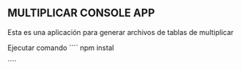 

## MULTIPLICAR CONSOLE APP

Esta es una aplicación para generar archivos de tablas de multiplicar

Ejecutar comando 
´´´´
npm instal

´´´´